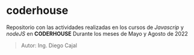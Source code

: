 # coderhouse

Repositorio con las actividades realizadas en los cursos de _Javascrip_ y _nodeJS_ en **CODERHOUSE**
Durante los meses de Mayo y Agosto de 2022

> Autor: Ing. Diego Cajal
